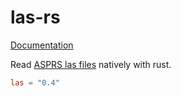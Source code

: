 las-rs
======

[Documentation](http://docs.rs/las)

Read [ASPRS las files](http://www.asprs.org/Committee-General/LASer-LAS-File-Format-Exchange-Activities.html) natively with rust.

```toml
las = "0.4"
```
